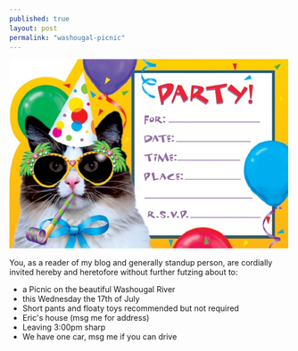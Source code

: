 ```yaml
---
published: true
layout: post
permalink: "washougal-picnic"
---
```


![1.jpg](/media/1.jpg)

You, as a reader of my blog and generally standup person, are cordially invited hereby and heretofore without further futzing about to:

 * a Picnic on the beautiful Washougal River
 * this Wednesday the 17th of July
 * Short pants and floaty toys recommended but not required
 * Eric's house (msg me for address)
 * Leaving 3:00pm sharp
 * We have one car, msg me if you can drive
